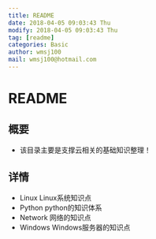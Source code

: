 ```yaml
---
title: README
date: 2018-04-05 09:03:43 Thu
modify: 2018-04-05 09:03:43 Thu
tag: [readme]
categories: Basic
author: wmsj100
mail: wmsj100@hotmail.com
---
```


# README

## 概要
- 该目录主要是支撑云相关的基础知识整理！

## 详情
- Linux Linux系统知识点
- Python python的知识体系
- Network 网络的知识点
- Windows Windows服务器的知识点
